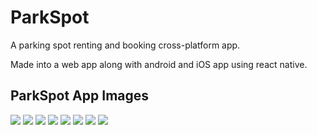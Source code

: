 # ParkSpot
A parking spot renting and booking cross-platform app.

Made into a web app along with android and iOS app using react native.

## ParkSpot App Images
<img src="Images/Picture1.jpg" >
<img src="Images/Picture2.jpg" >
<img src="Images/Picture4.jpg" >
<img src="Images/Picture5.jpg" >
<img src="Images/Picture6.jpg" >
<img src="Images/Picture7.jpg" >
<img src="Images/Picture8.jpg" >
<img src="Images/Picture9.jpg" >
